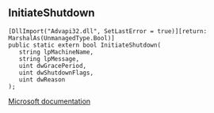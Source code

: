 ## InitiateShutdown

```
[DllImport("Advapi32.dll", SetLastError = true)][return: MarshalAs(UnmanagedType.Bool)]
public static extern bool InitiateShutdown(
   string lpMachineName,
   string lpMessage,
   uint dwGracePeriod,
   uint dwShutdownFlags,
   uint dwReason
);
```

[Microsoft documentation](TODO)
